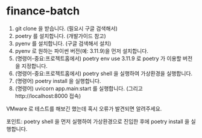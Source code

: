 ﻿# finance-batch
1. git clone 을 받습니다. (필요시 구글 검색해서)
2. poetry 를 설치합니다. (개발가이드 참고)
3. pyenv 를 설치합니다. (구글 검색해서 설치)
4. pyenv 로 원하는 파이썬 버전(예: 3.11.9)을 먼저 설치합니다.
5. (명령어-중요:프로젝트홈에서) poetry env use 3.11.9 로 poetry 가 이용할 버전을 지정합니다.
6. (명령어-중요:프로젝트홈에서) poetry shell 을 실행하여 가상환경을 실행합니다.
7. (명령어) poetry install 을 실행합니다.
8. (명령어) uvicorn app.main:start 를 실행합니다. (그리고 http://localhost:8000 접속)

VMware 로 테스트를 해보긴 했는데
혹시 오류가 발견되면 알려주세요.

포인트:
poetry shell 을 먼저 실행하여
가상환경으로 진입한 후에 poetry install 을 실행합니다.
